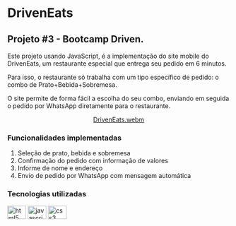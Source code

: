 # DrivenEats
## Projeto #3 - Bootcamp Driven. 

Este projeto usando JavaScript, é a implementação do site mobile do DrivenEats, um restaurante especial que entrega seu pedido em 6 minutos.

Para isso, o restaurante só trabalha com um tipo específico de pedido: o combo de Prato+Bebida+Sobremesa.

O site permite de forma fácil a escolha do seu combo, enviando em seguida o pedido por WhatsApp diretamente para o restaurante.

<div align="center">
 
  [DrivenEats.webm](https://github.com/kassiaschipper/DrivenEats/assets/78599273/554796e7-321e-41ee-b96f-f0d3629ffa55)
  </div>

###

### Funcionalidades implementadas
1. Seleção de prato, bebida e sobremesa
2. Confirmação do pedido com informação de valores
3. Informe de nome e endereço
4. Envio de pedido por WhatsApp com mensagem automática

### Tecnologias utilizadas
<div align="left">
    <img src="https://cdn.jsdelivr.net/gh/devicons/devicon/icons/html5/html5-original.svg" height="30" width="42" alt="html5 logo"  />
    <img src="https://cdn.jsdelivr.net/gh/devicons/devicon/icons/javascript/javascript-original.svg" height="30" width="42" alt="javascript logo"  />
  <img src="https://cdn.jsdelivr.net/gh/devicons/devicon/icons/css3/css3-original.svg" height="30" width="42" alt="css3 logo"  />
 </div>
 
 
 

